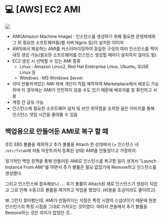 💻 [AWS] EC2 AMI
===================  

![](https://images.velog.io/images/dustjs159/post/c7223c11-14b1-4ee6-8f75-af02079aaa05/%E1%84%89%E1%85%B3%E1%84%8F%E1%85%B3%E1%84%85%E1%85%B5%E1%86%AB%E1%84%89%E1%85%A3%E1%86%BA%202022-01-09%20%E1%84%8B%E1%85%A9%E1%84%92%E1%85%AE%2011.02.18.png)

* AMI(Amazon Machine Image) : 인스턴스를 생성하기 위해 필요한 운영체제와 그 외 필요한 소프트웨어들(웹 서버 Nginx 등)이 설치된 이미지
* AWS에서 제공하는 AMI를 커스터마이징하여 동일한 구성의 여러 인스턴스를 찍어내듯 생성 가능(필요한 소프트웨어를 인스턴스 생성할 때마다 설치하지 않아도 됨)
* EC2 생성 시 선택할 수 있는 AMI 종류 
  * Linux : Amazon Linux2, Red Hat Enterprise Linux, Ubuntu, SUSE Linux 등
  * Windows : MS Windows Server
* 이미 만들어져있는 AMI 외에 개인이 직접 제작하여 Marketplace에서 배포도 가능하며 이 경우에는 AMI가 안전하지 않을 수도 있기 때문에 배포자를 잘 확인하고 사용
* 계정 간 공유 가능
* 인스턴스에 필요한 소프트웨어 설치 및 보안 취약점을 조치한 골든 이미지를 통해 인스턴스 셋업 시간을 줄여줄 수 있음

## 백업용으로 만들어둔 AMI로 복구 할 때
루트 EBS 볼륨을 제외하고 추가 볼륨을 Attach 한 상태에서 (+ 인스턴스 내 `/etc/fstab`에 자동 마운트까지 등록된 상태) AMI를 만들었다고 가정하자.

정기적인 백업 정책을 통해 만들어둔 AMI로 인스턴스를 복구할 일이 생겨서 "Launch Instance From AMI"를 하면서 추가 볼륨은 필요 없었기에 Remove하고 인스턴스를 생성했다.

그리고 인스턴스에 접속해보니 .... 추가 볼륨이 Attach된 채로 인스턴스가 생성이 되었고 그로 인해 수동으로 볼륨을 제거하고 작업을 했었다. (비용을 조금이라도 줄이려고)

왜 그런지 찾아봤는데, AMI가 만들어지는 지점은 특정 시점의 스냅샷이기 때문에 원본 인스턴스의 특정 시점을 그대로 가져오는 것이였다. 따라서 콘솔에서 추가 볼륨을 Remove하는 것은 의미가 없었던 것.. 